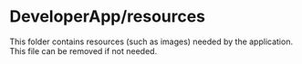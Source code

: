 # DeveloperApp/resources

This folder contains resources (such as images) needed by the application. This file can
be removed if not needed.
